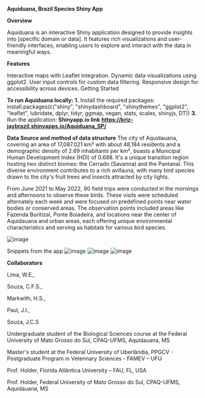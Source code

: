 **Aquiduana, Brazil Species Shiny App**

**Overview**

Aquiduana is an interactive Shiny application designed to provide insights into [specific domain or data]. It features rich visualizations and user-friendly interfaces, enabling users to explore and interact with the data in meaningful ways.

**Features**

Interactive maps with Leaflet integration.
Dynamic data visualizations using ggplot2.
User input controls for custom data filtering.
Responsive design for accessibility across devices.
Getting Started

**To run Aquiduana locally:**
**1.** Install the required packages:
install.packages(c("shiny", "shinydashboard", "shinythemes", "ggplot2", "leaflet", lubridate, dplyr, tidyr, ggmap, vegan, stats, scales, shinyjs, DT))
**3.** Run the application: **Shinyapp.io link**
 **https://kriz-jaybrazil.shinyapps.io/Aquiduana_SP/**

**Data Source and method of data structure**
The city of Aquidauana, covering an area of 17,087.021 km² with about 48,184 residents and a demographic density of 2.69 inhabitants per km², boasts a Municipal Human Development Index (HDI) of 0.688. It's a unique transition region hosting two distinct biomes: the Cerrado (Savanna) and the Pantanal. This diverse environment contributes to a rich avifauna, with many bird species drawn to the city's fruit trees and insects attracted by city lights.

From June 2021 to May 2022, 90 field trips were conducted in the mornings and afternoons to observe these birds. These visits were scheduled alternately each week and were focused on predefined points near water bodies or conserved areas. The observation points included areas like Fazenda Buritizal, Ponte Boiadeira, and locations near the center of Aquidauana and urban areas, each offering unique environmental characteristics and serving as habitats for various bird species.

![image](https://github.com/Kriz-JayBrazil/AquiduanaSP/assets/151418580/b7ee9790-b081-4f67-a163-9de57cca95fb)

Snippets from the app
![image](https://github.com/Kriz-JayBrazil/AquiduanaSP/assets/151418580/f1921148-4066-42c6-a43f-3ae06c209c36)
![image](https://github.com/Kriz-JayBrazil/AquiduanaSP/assets/151418580/ba13c76a-b41d-4b55-ac59-7921100f8934)
![image](https://github.com/Kriz-JayBrazil/AquiduanaSP/assets/151418580/1db76e9d-ce84-433d-85fb-17b3177d4818)

**Collaborators**

Lima, W.E.,  

Souza, C.F.S., 

Markwith, H.S., 

Paul, J.I., 

Souza, J.C.S

Undergraduate student of the Biological Sciences course at the Federal University of Mato Grosso do Sul, CPAQ-UFMS, Aquidauana, MS 

Master's student at the Federal University of Uberlândia, PPGCV - Postgraduate Program in Veterinary Sciences - FAMEV – UFU 

Prof. Holder, Florida Atlântica University – FAU, FL, USA 

Prof. Holder, Federal University of Mato Grosso do Sul, CPAQ-UFMS, Aquidauana, MS

